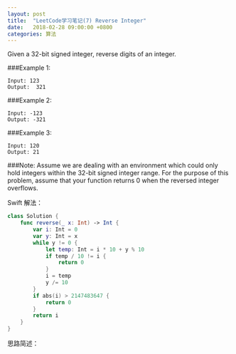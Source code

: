 ```yaml
---
layout: post
title:  "LeetCode学习笔记(7) Reverse Integer"
date:   2018-02-28 09:00:00 +0800
categories: 算法
---
```


Given a 32-bit signed integer, reverse digits of an integer.

###Example 1:

```
Input: 123
Output:  321
```

###Example 2:

```
Input: -123
Output: -321
```

###Example 3:

```
Input: 120
Output: 21
```

###Note:
Assume we are dealing with an environment which could only hold integers within the 32-bit signed integer range. For the purpose of this problem, assume that your function returns 0 when the reversed integer overflows.

Swift 解法：

```swift
class Solution {
    func reverse(_ x: Int) -> Int {
        var i: Int = 0
        var y: Int = x
        while y != 0 {
            let temp: Int = i * 10 + y % 10
            if temp / 10 != i {
                return 0
            }
            i = temp
            y /= 10
        }
        if abs(i) > 2147483647 {
            return 0
        }
        return i
    }
}
```

思路简述：
